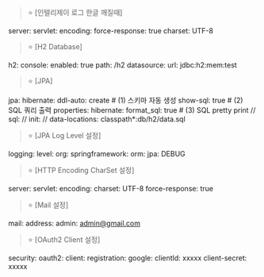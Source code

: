 > ⭐ [인텔리제이 로그 한글 깨질때]

server:
  servlet:
    encoding:
      force-response: true
      charset: UTF-8

> ⭐ [H2 Database]

  h2:
    console:
      enabled: true
      path: /h2
  datasource:
    url: jdbc:h2:mem:test

> ⭐ [JPA]

  jpa:
    hibernate:
      ddl-auto: create  # (1) 스키마 자동 생성
    show-sql: true      # (2) SQL 쿼리 출력
    properties:
      hibernate:
        format_sql: true  # (3) SQL pretty print
//  sql:
//    init:
//      data-locations: classpath*:db/h2/data.sql

> ⭐ [JPA Log Level 설정]

logging:
  level:
    org:
      springframework:
        orm:
          jpa: DEBUG
            
> ⭐ [HTTP Encoding CharSet 설정]

server:
  servlet:
    encoding:
      charset: UTF-8
      force-response: true
        
> ⭐ [Mail 설정]

mail:
  address:
    admin: admin@gmail.com
      
> ⭐ [OAuth2 Client 설정]

  security:
    oauth2:
      client:
        registration:
          google:
            clientId: xxxxx
            client-secret: xxxxx